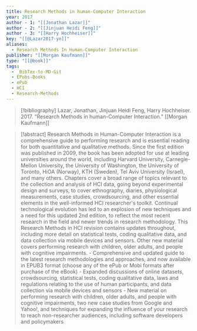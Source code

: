 ```yaml
---
title: Research Methods in human-Computer Interaction
year: 2017
author - 1: "[[Jonathan Lazar]]"
author - 2: "[[Jinjuan Heidi Feng]]"
author - 3: "[[Harry Hochheiser]]"
key: "[[@Lazar2017-yn]]"
aliases:
  - Research Methods In Human-Computer Interaction
publisher: "[[Morgan Kaufmann]]"
type: "[[@book]]"
tags:
  - _BibTex-to-MD-Git
  - EPubs-Books
  - ePub
  - HCI
  - Research-Methods
---
```


> [!bibliography]
> Lazar, Jonathan, Jinjuan Heidi Feng, Harry Hochheiser. 2017. “Research Methods in human-Computer Interaction.” [[Morgan Kaufmann]]

> [!abstract]
> Research Methods in Human-Computer Interaction is a comprehensive guide to performing research and is essential reading for both quantitative and qualitative methods. Since the first edition was published in 2009, the book has been adopted for use at leading universities around the world, including Harvard University, Carnegie-Mellon University, the University of Washington, the University of Toronto, HiOA (Norway), KTH (Sweden), Tel Aviv University (Israel), and many others. Chapters cover a broad range of topics relevant to the collection and analysis of HCI data, going beyond experimental design and surveys, to cover ethnography, diaries, physiological measurements, case studies, crowdsourcing, and other essential elements in the well-informed HCI researcher's toolkit. Continual technological evolution has led to an explosion of new techniques and a need for this updated 2nd edition, to reflect the most recent research in the field and newer trends in research methodology. This Research Methods in HCI revision contains updates throughout, including more detail on statistical tests, coding qualitative data, and data collection via mobile devices and sensors. Other new material covers performing research with children, older adults, and people with cognitive impairments. - Comprehensive and updated guide to the latest research methodologies and approaches, and now available in EPUB3 format (choose any of the ePub or Mobi formats after purchase of the eBook) - Expanded discussions of online datasets, crowdsourcing, statistical tests, coding qualitative data, laws and regulations relating to the use of human participants, and data collection via mobile devices and sensors - New material on performing research with children, older adults, and people with cognitive impairments, two new case studies from Google and Yahoo!, and techniques for expanding the influence of your research to reach non-researcher audiences, including software developers and policymakers